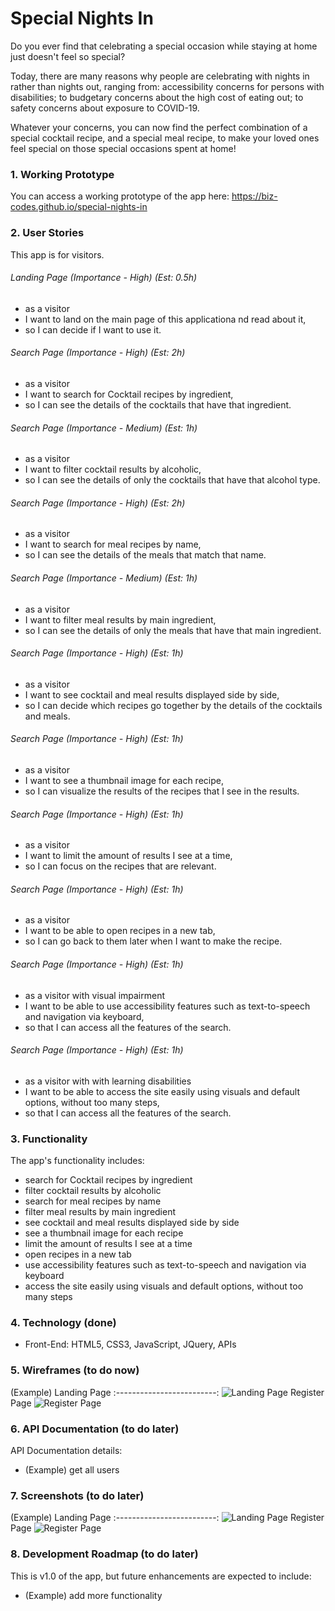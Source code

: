 
# Special Nights In 
Do you ever find that celebrating a special occasion while staying at home just doesn't feel so special? 

Today, there are many reasons why people are celebrating with nights in rather than nights out, ranging from: accessibility concerns for persons with disabilities; to budgetary concerns about the high cost of eating out; to safety concerns about exposure to COVID-19. 

Whatever your concerns, you can now find the perfect combination of a special cocktail recipe, and a special meal recipe, to make your loved ones feel special on those special occasions spent at home!


### 1. Working Prototype 
You can access a working prototype of the app here: https://biz-codes.github.io/special-nights-in



### 2. User Stories
This app is for visitors.

###### Landing Page (Importance - High) (Est: 0.5h)
* as a visitor
* I want to land on the main page of this applicationa nd read about it,
* so I can decide if I want to use it.

###### Search Page (Importance - High) (Est: 2h)
* as a visitor
* I want to search for Cocktail recipes by ingredient,
* so I can see the details of the cocktails that have that ingredient.

###### Search Page (Importance - Medium) (Est: 1h)
* as a visitor
* I want to filter cocktail results by alcoholic,
* so I can see the details of only the cocktails that have that alcohol type.

###### Search Page (Importance - High) (Est: 2h)
* as a visitor
* I want to search for meal recipes by name,
* so I can see the details of the meals that match that name.

###### Search Page (Importance - Medium) (Est: 1h)
* as a visitor
* I want to filter meal results by main ingredient,
* so I can see the details of only the meals that have that main ingredient.

###### Search Page (Importance - High) (Est: 1h)
* as a visitor
* I want to see cocktail and meal results displayed side by side,
* so I can decide which recipes go together by the details of the cocktails and meals.

###### Search Page (Importance - High) (Est: 1h)
* as a visitor
* I want to see a thumbnail image for each recipe,
* so I can visualize the results of the recipes that I see in the results.

###### Search Page (Importance - High) (Est: 1h)
* as a visitor
* I want to limit the amount of results I see at a time,
* so I can focus on the recipes that are relevant.

###### Search Page (Importance - High) (Est: 1h)
* as a visitor
* I want to be able to open recipes in a new tab,
* so I can go back to them later when I want to make the recipe.

###### Search Page (Importance - High) (Est: 1h)
* as a visitor with visual impairment
* I want to be able to use accessibility features such as text-to-speech and navigation via keyboard,
* so that I can access all the features of the search.

###### Search Page (Importance - High) (Est: 1h)
* as a visitor with with learning disabilities
* I want to be able to access the site easily using visuals and default options, without too many steps, 
* so that I can access all the features of the search.


### 3. Functionality
The app's functionality includes:
* search for Cocktail recipes by ingredient
* filter cocktail results by alcoholic
* search for meal recipes by name
* filter meal results by main ingredient
* see cocktail and meal results displayed side by side
* see a thumbnail image for each recipe
* limit the amount of results I see at a time
* open recipes in a new tab
* use accessibility features such as text-to-speech and navigation via keyboard
* access the site easily using visuals and default options, without too many steps




### 4. Technology (done)
* Front-End: HTML5, CSS3, JavaScript, JQuery, APIs


### 5. Wireframes (to do now)
(Example) Landing Page
:-------------------------:
![Landing Page](/github-images/wireframes/landing-page-wireframe.png)
Register Page
![Register Page](/github-images/wireframes/register-page-wireframe.png)



### 6. API Documentation (to do later)
API Documentation details:
* (Example) get all users



### 7. Screenshots (to do later)
(Example) Landing Page
:-------------------------:
![Landing Page](/github-images/screenshots/landing-page-screenshot.png)
Register Page
![Register Page](/github-images/screenshots/register-page-screenshot.png)



### 8. Development Roadmap (to do later)
This is v1.0 of the app, but future enhancements are expected to include:
* (Example) add more functionality



